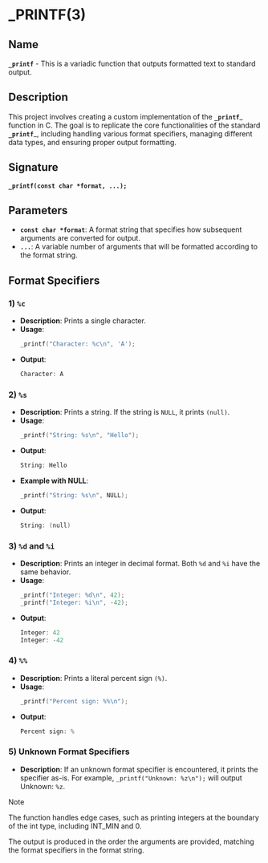 
# _PRINTF(3)

## Name

__`_printf`__ - This is a variadic function that outputs formatted text to standard output.

## Description

This project involves creating a custom implementation of the __`_printf`___ function in C. The goal is to replicate the core functionalities of the standard __`_printf`___, including handling various format specifiers, managing different data types, and ensuring proper output formatting.

## Signature

__`_printf(const char *format, ...);`__

## Parameters
- __`const char *format`__: A format string that specifies how subsequent arguments are converted for output.
- __`...`__: A variable number of arguments that will be formatted according to the format string.

## Format Specifiers

### 1) `%c`
- **Description**: Prints a single character.
- **Usage**:
  ```c
  _printf("Character: %c\n", 'A');
- **Output**:
  ```c
  Character: A

### 2) `%s`
- **Description**: Prints a string. If the string is `NULL`, it prints `(null)`.
- **Usage**:
  ```c
  _printf("String: %s\n", "Hello");
- **Output**:
  ```c
  String: Hello
- **Example with NULL**:
  ```c
  _printf("String: %s\n", NULL);
- **Output**:
  ```c
  String: (null)
  
### 3) `%d` and `%i`
- **Description**: Prints an integer in decimal format. Both `%d` and `%i` have the same behavior.
- **Usage**: 
  ```c
  _printf("Integer: %d\n", 42);
  _printf("Integer: %i\n", -42);
- **Output**:
  ```c
  Integer: 42
  Integer: -42

### 4) `%%`
- **Description**: Prints a literal percent sign `(%)`.
- **Usage**:
  ```c
  _printf("Percent sign: %%\n");
- **Output**:
  ```c
  Percent sign: %

### 5) Unknown Format Specifiers
- **Description**: If an unknown format specifier is encountered, it prints the specifier as-is. For example, `_printf("Unknown: %z\n");` will output Unknown: `%z`.


>[!NOTE]
>The function handles edge cases, such as printing integers at the boundary of the int type, including INT_MIN and 0.
>
>The output is produced in the order the arguments are provided, matching the format specifiers in the format string.
